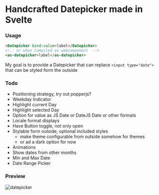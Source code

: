 # Handcrafted Datepicker made in Svelte

### Usage

```html
<Datepicker bind:value>label</Datepicker>
<!-- or when compiled as webcomponent  -->
<as-datepicker>label</as-datepicker>
```

My goal is to provide a Datepicker that can replace
`<input type="date">` that can be styled form the outside

### Todo

- Positioning strategy, try out popperjs?
- Weekday Indicator
- Highlight current Day
- Highlight selected Day
- Option for value as JS Date or DateJS Date or other formats
- Locale format displays
- Have Button toggle, not only open
- Stylable form outside, optional included styles
  - make theme configurable from outside somehow for themes
  - or ad a dark option for now
- Animations
- Show dates from other months
- Min and Max Date
- Date Range Picker

### Preview

![datepicker](https://i.imgur.com/dKate3d.png)
